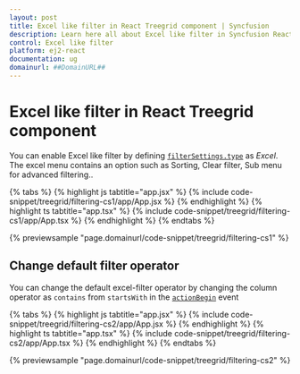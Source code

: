 ```yaml
---
layout: post
title: Excel like filter in React Treegrid component | Syncfusion
description: Learn here all about Excel like filter in Syncfusion React Treegrid component of Syncfusion Essential JS 2 and more.
control: Excel like filter 
platform: ej2-react
documentation: ug
domainurl: ##DomainURL##
---
```


# Excel like filter in React Treegrid component

You can enable Excel like filter by defining [`filterSettings.type`](https://ej2.syncfusion.com/react/documentation/api/treegrid/filterSettingsModel/#type) as *Excel*. The excel menu contains an option such as Sorting, Clear filter, Sub menu for advanced filtering..

{% tabs %}
{% highlight js tabtitle="app.jsx" %}
{% include code-snippet/treegrid/filtering-cs1/app/App.jsx %}
{% endhighlight %}
{% highlight ts tabtitle="app.tsx" %}
{% include code-snippet/treegrid/filtering-cs1/app/App.tsx %}
{% endhighlight %}
{% endtabs %}

 {% previewsample "page.domainurl/code-snippet/treegrid/filtering-cs1" %}

## Change default filter operator

You can change the default excel-filter operator by changing the column operator as `contains` from `startsWith` in the [`actionBegin`](https://ej2.syncfusion.com/react/documentation/api/treegrid/#actionBegin) event

{% tabs %}
{% highlight js tabtitle="app.jsx" %}
{% include code-snippet/treegrid/filtering-cs2/app/App.jsx %}
{% endhighlight %}
{% highlight ts tabtitle="app.tsx" %}
{% include code-snippet/treegrid/filtering-cs2/app/App.tsx %}
{% endhighlight %}
{% endtabs %}

 {% previewsample "page.domainurl/code-snippet/treegrid/filtering-cs2" %}
